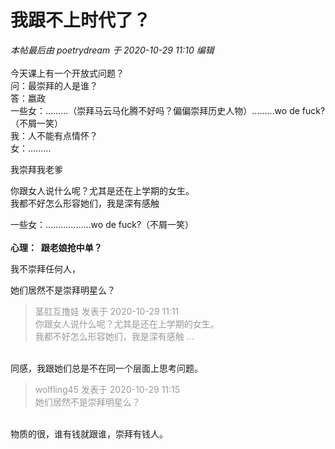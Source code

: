 # 我跟不上时代了？


<i class="pstatus"> 本帖最后由 poetrydream 于 2020-10-29 11:10 编辑 </i><br />
<br />
今天课上有一个开放式问题？<br />
问：最崇拜的人是谁？<br />
答：嬴政<br />
一些女：………（崇拜马云马化腾不好吗？偏偏崇拜历史人物）………wo de fuck?（不屑一笑）<br />
我：人不能有点情怀？<br />
女：………

我崇拜我老爹

你跟女人说什么呢？尤其是还在上学期的女生。<br />
我都不好怎么形容她们，我是深有感触

一些女：………………wo de fuck?（不屑一笑）<br />
<br />
<strong>心理：&nbsp;&nbsp;跟老娘抢中单？<font color="Red"></font></strong>

我不崇拜任何人，

她们居然不是崇拜明星么？<img id="aimg_P4YBh" onclick="zoom(this, this.src, 0, 0, 0)" class="zoom" src="https://cdn.jsdelivr.net/gh/hishis/forum-master/public/images/patch.gif" onmouseover="img_onmouseoverfunc(this)" onload="thumbImg(this)" border="0" alt="" />

<div class="quote"><blockquote><font color="#999999">茎肛互撸娃 发表于 2020-10-29 11:11</font><br />
<font color="#999999">你跟女人说什么呢？尤其是还在上学期的女生。<br />
我都不好怎么形容她们，我是深有感触 ...</font></blockquote></div><br />
同感，我跟她们总是不在同一个层面上思考问题。

<div class="quote"><blockquote><font color="#999999">wolfling45 发表于 2020-10-29 11:15</font><br />
<font color="#999999">她们居然不是崇拜明星么？</font></blockquote></div><br />
物质的很，谁有钱就跟谁，崇拜有钱人。
